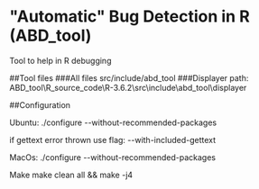 # "Automatic" Bug Detection in R (ABD_tool)
Tool to help in R debugging

##Tool files
###All files src/include/abd_tool
###Displayer path: ABD_tool\R_source_code\R-3.6.2\src\include\abd_tool\displayer

##Configuration

Ubuntu:
./configure --without-recommended-packages 

if gettext error thrown use flag: --with-included-gettext

MacOs:
./configure --without-recommended-packages 

Make
make clean all && make -j4 
